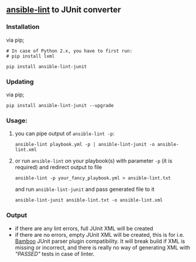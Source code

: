 [ansible-lint](https://github.com/willthames/ansible-lint) to JUnit converter
---

### Installation
via pip;
```shell
# In case of Python 2.x, you have to first run:
# pip install lxml

pip install ansible-lint-junit
```

### Updating
via pip;
```shell
pip install ansible-lint-junit --upgrade
```

### Usage:
1. you can pipe output of `ansible-lint -p`:
    ```shell
    ansible-lint playbook.yml -p | ansible-lint-junit -o ansible-lint.xml
    ```
3. or run `ansible-lint` on your playbook(s) with parameter `-p` (it is required) and redirect output to file
    ```shell
    ansible-lint -p your_fancy_playbook.yml > ansible-lint.txt
    ```
    and run `ansible-lint-junit` and pass generated file to it
    ```shell
    ansible-lint-junit ansible-lint.txt -o ansible-lint.xml
    ```

### Output
* if there are any lint errors, full JUnit XML will be created
* if there are no errors, empty JUnit XML will be created, this is for i.e. [Bamboo](https://www.atlassian.com/software/bamboo) JUnit parser plugin compatibility.
It will break build if XML is missing or incorrect, and there is really no way of generating XML with *"PASSED"* tests in case of linter.
